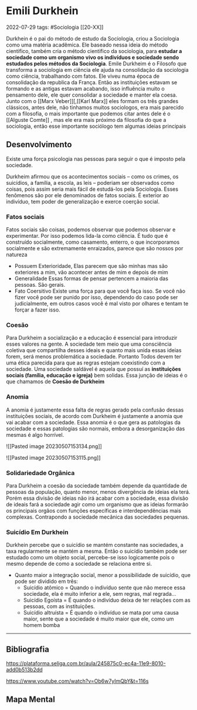 # Emili Durkhein
2022-07-29
tags: #Sociologia [[20-XX]]

Durkhein é o pai do método de estudo da Sociologia, criou a Sociologia como uma matéria acadêmica. Ele baseado nessa ideia do método cientifico, também cria o método cientifico da sociologia, para **estudar a sociedade como um organismo vivo os indivíduos e sociedade sendo estudados pelos métodos da Sociologia**.
Emile Durkheim é o Filosofo que transforma a sociologia em ciência ele ajuda na consolidação da sociologia como ciência, trabalhando com fatos. Ele viveu numa época de consolidação da republica da França. Então as instituições estavam se formando e as antigas estavam acabando, isso influência muito o pensamento dele, ele quer consolidar a sociedade e manter ela coesa. Junto com o [[Marx Veber]][,[[Karl Marx]]  eles formam os três grandes clássicos, antes dele, não tinhamos muitos sociologos, era mais parecido com a filosofia, o mais importante que podemos citar antes dele é o [[Alguste Comte]] , mas ele era mais próximo da filosofia do que a sociologia, então esse importante sociólogo tem algumas ideias principais

## Desenvolvimento

Existe uma força psicologia nas pessoas para seguir o que é imposto pela sociedade.


Durkheim afirmou que os acontecimentos sociais – como os crimes, os suicídios, a família, a escola, as leis – poderiam ser observados como coisas, pois assim seria mais fácil de estudá-los pela Sociologia. Esses fenômenos são por ele denominados de fatos sociais.
É exterior ao indivíduo, tem poder de generalização e exerce coerção social.

### Fatos sociais

Fatos sociais são coisas, podemos observar que podemos observar e experimentar. Por isso podemos lida-la como ciência. É tudo que é construído socialmente, como casamento, enterro, o que incorporamos socialmente e são extremamente enraizados, parece que são nossos por natureza

* Possuem Exterioridade,
	Elas parecem que são minhas mas são exteriores a mim, vão acontecer antes de mim e depois de mim
* Generalidade
	Essas formas de pensar pertencem a maioria das pessoas. São gerais.
* Fato Coersitivo
	Existe uma força para que você faça isso. Se você não fizer você pode ser punido por isso, dependendo do caso pode ser judicialmente, em outros casos você é mal visto por olhares e tentam te forçar a fazer isso.

### Coesão

Para Durkheim a socialização e a educação é essencial para introduzir esses valores na gente. A sociedade tem meio que uma consciência coletiva que compartilha desses ideais e quanto mais unida essas ideias forem,  será menos problemática a sociedade. Portanto Todos devem ter uma ética parecida para que as regras estejam coexistindo com a sociedade. Uma sociedade saldável é aquela que possuí as **instituições sociais (família, educação e igreja)** bem solidas. Essa junção de ideias é o que chamamos de **Coesão de Durkheim**

### Anomia

A anomia é justamente essa falta de regras gerado pela confusão dessas instituições sociais, de acordo com Durkheim é justamente a anomia que vai acabar com a sociedade. Essa anomia é o que gera as patologias da sociedade e essas patologias são normais, embora a desorganização das mesmas é algo horrível.

![[Pasted image 20230507153134.png]]

![[Pasted image 20230507153115.png]]


### Solidariedade Orgânica

Para Durkheim a coesão da sociedade também depende da quantidade de pessoas da população, quanto menor, menos divergência de ideias ela terá. Porém essa divisão de ideias não irá acabar com a sociedade, essa divisão de ideais fará a sociedade agir como um organismo que as ideias formarão os principais orgãos com funções específicas e interdependências mais complexas. Contrapondo a sociedade mecânica das sociedades pequenas.

### Suicídio Em Durkhein

Durkhein percebe que o suicídio se mantém constante nas sociedades, a taxa regularmente se mantém a mesma. Então o suicídio também pode ser estudado como um objeto social, percebe-se isso logicamente pois o mesmo depende de como a sociedade se relaciona entre si.

* Quanto maior a integração social, menor a possibilidade de suicídio, que pode ser dividido em três:
    * Suicídio atômico = Quando o indivíduo sente que não merece essa sociedade, ela é muito inferior a ele, sem regras, mal regrada...
    * Suicídio Egoísta = É quando o indivíduo deixa de ter relações com as pessoas, com as instituições.
    * Suicídio altruísta = É quando o indivíduo se mata por uma causa maior, sente que a sociedade é muito maior que ele, como um homem bomba

-----------------------------------------------


## Bibliografia

https://plataforma.seliga.com.br/aula/245875c0-ec4a-11e9-8010-add0b513b2dd

https://www.youtube.com/watch?v=Ob6w7yImQbY&t=116s

## Mapa Mental